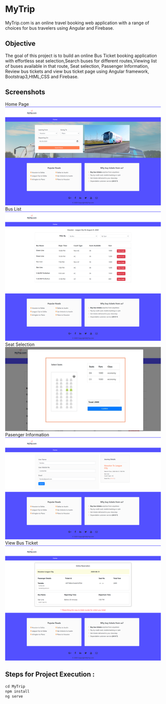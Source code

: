 # MyTrip
MyTrip.com is an online travel booking web application with a range of choices for bus travelers using Angular and Firebase.
  
## Objective
The goal of this project is to build an online Bus Ticket booking application with effortless seat
selection,Search buses for different routes,Viewing list of buses available in that route, Seat selection, Passenger Information, Review bus tickets and view bus ticket page using Angular framework, Bootstrap3,HtML,CSS and Firebase.


## Screenshots
Home Page![](/src/img/Sh1.png)
Bus List![](/src/img/F1.png)
Seat Selection![](/src/img/img2.JPG)
Pasenger Information![](/src/img/F3.png)
View Bus Ticket![](/src/img/F2.png)

## Steps for Project Execution :

```
cd MyTrip
npm install
ng serve
````